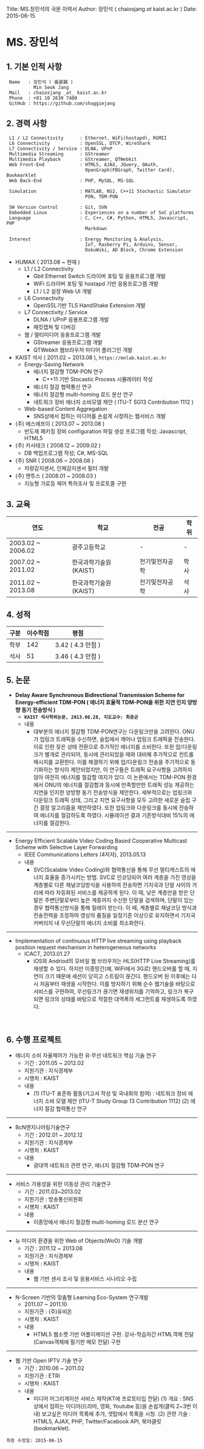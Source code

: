 Title: MS.장민석의 국문 이력서
Author: 장민석 ( chaiosjang _at_ kaist.ac.kr )
Date: 2015-06-15

MS. 장민석
====
## 1. 기본 인적 사항

```
 Name   : 장민석 ( 張旻錫 )
          Min Seok Jang
 Mail   : chaiosjang _at_ kaist.ac.kr
 Phone  : +81 10 2630 7480
 GitHub : https://github.com/shuggiejang
```

## 2. 경력 사항

```
 L1 / L2 Connectivity      : Ethernet, WiFi(hostapd), RGMII
 L6 Connectivity           : OpenSSL, DTCP, WireShark
 L7 Connectivity / Service : DLNA, UPnP
 Multimedia Streaming      : GStreamer
 Multimedia Playback       : GStreamer, QTWebkit
 Web Front-End             : HTML5, AJAX, JQuery, OAuth, 
                             OpenGraph(FBGraph, Twitter Card), Bookmarklet
 Web Back-End              : PHP, MySQL, MS-SQL

 Simulation                : MATLAB, NS2, C++11 Stochastic Simulator
                             PON, TDM-PON
 
 SW Version Control        : Git, SVN
 Embedded Linux            : Experiences on a number of SoC platforms
 Language                  : C, C++, C#, Python, HTML5, Javascript, PHP
                             Markdown

 Interest                  : Energy Monitoring & Analysis,
                             IoT, Rasberry Pi, Arduino, Sensor,
                             DokuWiki, AD Block, Chrome Extension
```

* HUMAX ( 2013.08 ~ 현재 )
    - L1 / L2 Connectivity
        + Gbit Ethernet Switch 드라이버 포팅 및 응용프로그램 개발
        + WiFi 드라이버 포팅 및 hostapd 기반 응용프로그램 개발
        + L1 / L2 설정 Web UI 개발
    - L6 Connectivity
        + OpenSSL기반 TLS HandShake Extension 개발 
    - L7 Connectivity / Service
        + DLNA / UPnP 응용프로그램 개발
        + 패킷캡쳐 및 디버깅
    - 웹 / 멀티미디어 응용프로그램 개발
        + GStreamer 응용프로그램 개발
        + QTWebkit 웹브라우저 미디어 플러그인 개발
* KAIST 석사 ( 2011.02 ~ 2013.08 ), ```https://mnlab.kaist.ac.kr```
    - Energy-Saving Network
        + 에너지 절감형 TDM-PON 연구
            * C++11 기반 Stocastic Process 시뮬레이터 작성
        + 에너지 절감 협력통신 연구
        + 에너지 절감형 multi-homing 로드 분산 연구
        + 네트워크 장비 에너지 소비모델 제안 ( ITU-T SG13 Contribution 1112 )
    -  Web-based Content Aggregation
        + SNS상에서 접하는 미디어를 손쉽게 시청하는 웹서비스 개발
* (주) 에스에프이 ( 2013.07 ~ 2013.08 )
    - 반도체 패키징 장비 configuration 파일 생성 프로그램 작성; Javascript, HTML5
* (주) 카사테크 ( 2008.12 ~ 2009.02 )
    - DB 백업프로그램 작성; C#, MS-SQL
* (주) SNR ( 2008.06 ~ 2008.08 )
    - 차량감지센서, 인체감지센서 필터 개발
* (주) 엔투스 ( 2008.01 ~ 2008.03 )
    - 지능형 가로등 제어 특허조사 및 프로토콜 구현


## 3. 교육

| 연도               | 학교                | 전공        | 학위 |
| ----------------- | ------------------ | ---------- | --- |
| 2003.02 ~ 2006.02 | 광주고등학교          | -          | -   |
| 2007.02 ~ 2011.02 | 한국과학기술원 (KAIST) | 전기및전자공학 | 학사 |
| 2011.02 ~ 2013.08 | 한국과학기술원 (KAIST) | 전기및전자공학 | 석사 |


## 4. 성적

| 구분 | 이수학점 | 평점 |
| --- | --- | --- |
| 학부 | 142 | 3.42 ( 4.3 만점 ) |
| 석사 | 51  | 3.46 ( 4.3 만점 ) |


## 5. 논문

* **Delay Aware Synchronous Bidirectional Transmission Scheme for Energy-efficient TDM-PON ( 에너지 효율적 TDM-PON을 위한 지연 인지 양방향 동기 전송방식 )**
    - **```KAIST 석사학위논문, 2013.06.28, 지도교수: 최준균```**
    - 내용
        + 대부분의 에너지 절감형 TDM-PON연구는 다운링크만을 고려한다. ONU가 업링크 트래픽을 수신하면, 슬립에서 깨어나 업링크 트래픽을 전송한다. 이로 인한 잦은 상태 전환으로 추가적인 에너지를 소비한다. 또한 업/다운링크가 별개로 관리되어, 동시에 관리되었을 때와 대비해 추가적으로 컨트롤 메시지를 교환한다. 이를 해결하기 위해 업/다운링크 전송을 주기적으로 동기화하는 방식이 제안되었지만, 이 연구들은 트래픽 요구사항을 고려하지 않아 여전히 에너지를 절감할 여지가 있다. 이 논문에서는 TDM-PON 환경에서 ONU의 에너지를 절감함과 동시에 만족할만한 트래픽 성능 제공하는 지연을 인지한 양방향 동기 전송방식을 제안한다. 세부적으로는 업링크와 다운링크 트래픽 상태, 그리고 지연 요구사항을 모두 고려한 새로운 슬립 구간 결정 알고리즘을 제안하였다. 또한 업링크와 다운링크를 동시에 전송하여 에너지를 절감하도록 하였다. 시뮬레이션 결과 기존방식대비 15%의 에너지를 절감한다.

----
* Energy Efficient Scalable Video Coding Based Cooperative Multicast Scheme with Selective Layer Forwarding
    - IEEE Communications Letters (4저자), 2013.05.13
    - 내용
        + SVC(Scalable Video Coding)와 협력통신을 통해 무선 멀티캐스트의 에너지 효율을 증가시키는 방법. SVC로 인코딩되어 여러 계층을 가진 영상을 계층별로 다른 채널코딩방식을 사용하여 전송하면 기지국과 단말 사이의 거리에 따라 차등화된 서비스를 제공하게 된다. 이 때, 낮은 계층만을 받은 단말은 주변단말로부터 높은 계층까지 수신한 단말을 검색하며, 단말이 있는 경우 협력통신방식을 통해 릴레이 받는다. 이 때, 계층별로 채널코딩 방식과 전송전력을 조정하여 영상의 품질을 일정기준 이상으로 유지하면서 기지국 커버리지 내 무선단말의 에너지 소비를 최소화한다.

----
* Implementation of continuous HTTP live streaming using playback position request mechanism in heterogeneous networks
    - ICACT, 2013.01.27
        + iOS와 Andriod의 모바일 웹 브라우저는 HLS(HTTP Live Streaming)를 재생할 수 있다. 하지만 이종망간(예, WiFi에서 3G로) 핸드오버를 할 때, 지연이 크기 때문에 세션이 닫히고 스트림이 끊긴다. 핸드오버 된 이후에는 다시 처음부터 재생을 시작한다. 이를 방지하기 위해 순수 웹기술을 바탕으로 서비스를 구현하여, 무선링크가 끊기면 재생위치를 기억하고, 링크가 복구되면 링크의 상태를 바탕으로 적절한 대역폭의 세그먼트를 재생하도록 하였다. 

<br />

## 6. 수행 프로젝트 

* 에너지 소비 자율제어가 가능한 유·무선 네트워크 핵심 기술 연구
    - 기간 : 2011.05 ~ 2012.02
    - 지원기관 : 지식경제부
    - 시행처 : KAIST
    - 내용
        + (1) ITU-T 표준화 활동(기고서 작성 및 국내회의 참여) : 네트워크 장비 에너지 소비 모델 제안 (ITU-T Study Group 13 Contribution 1112) 
        (2) 에너지 절감 협력통신 연구

----
* BcN엔지니어링기술연구
    - 기간 : 2012.01 ~ 2012.12
    - 지원기관 : 지식경제부
    - 시행처 : KAIST
    - 내용
        + 광대역 네트워크 관련 연구, 에너지 절감형 TDM-PON 연구

----
* 서비스 가용성을 위한 이동성 관리 기술연구
    - 기간 : 2011.03~2013.02
    - 지원기관 : 방송통신위원회
    - 시행처 : KAIST
    - 내용
        + 이종망에서 에너지 절감형 multi-homing 로드 분산 연구

----
* 뉴 미디어 환경을 위한 Web of Objects(WoO) 기술 개발
    - 기간 : 2011.12 ~ 2013.08
    - 지원기관 : 지식경제부
    - 시행처 : KAIST
    - 내용
        + 웹 기반 센서 조사 및 응용서비스 시나리오 수립

----
* N-Screen 기반의 맞춤형 Learning Eco-System 연구개발
    - 2011.07 ~ 2011.10
    - 지원기관 : (주)유비온
    - 시행처 : KAIST
    - 내용  
        + HTML5 웹소켓 기반 어플이케이션 구현.
        강사-학습자간 HTML객체 전달(Canvas객체에 필기한 메모 전달) 구현

----
* 웹 기반 Open IPTV 기술 연구
    - 기간 : 2010.06 ~ 2011.02
    - 지원기관 : ETRI
    - 시행처 : KAIST
    - 내용
        + 미디어 어그리게이션 서비스 제작(KT에 프로토타입 전달) 
        (1) 개요 : SNS상에서 접하는 미디어(드라마, 영화, Youtube 등)을 손쉽게(클릭 2~3번 이내) 보고싶은 미디어 목록에 추가, 셋탑에서 목록을 시청. 
        (2) 관련 기술 : HTML5, AJAX, PHP, Twitter/Facebook API, 북마클릿(bookmarklet).


```
최종 수정일: 2015-06-15
```